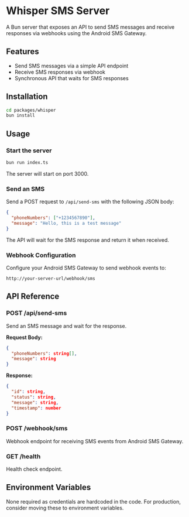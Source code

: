 # Whisper SMS Server

A Bun server that exposes an API to send SMS messages and receive responses via webhooks using the Android SMS Gateway.

## Features

- Send SMS messages via a simple API endpoint
- Receive SMS responses via webhook
- Synchronous API that waits for SMS responses

## Installation

```bash
cd packages/whisper
bun install
```

## Usage

### Start the server

```bash
bun run index.ts
```

The server will start on port 3000.

### Send an SMS

Send a POST request to `/api/send-sms` with the following JSON body:

```json
{
  "phoneNumbers": ["+1234567890"],
  "message": "Hello, this is a test message"
}
```

The API will wait for the SMS response and return it when received.

### Webhook Configuration

Configure your Android SMS Gateway to send webhook events to:

```
http://your-server-url/webhook/sms
```

## API Reference

### POST /api/send-sms

Send an SMS message and wait for the response.

**Request Body:**

```json
{
  "phoneNumbers": string[],
  "message": string
}
```

**Response:**

```json
{
  "id": string,
  "status": string,
  "message": string,
  "timestamp": number
}
```

### POST /webhook/sms

Webhook endpoint for receiving SMS events from Android SMS Gateway.

### GET /health

Health check endpoint.

## Environment Variables

None required as credentials are hardcoded in the code. For production, consider moving these to environment variables.
